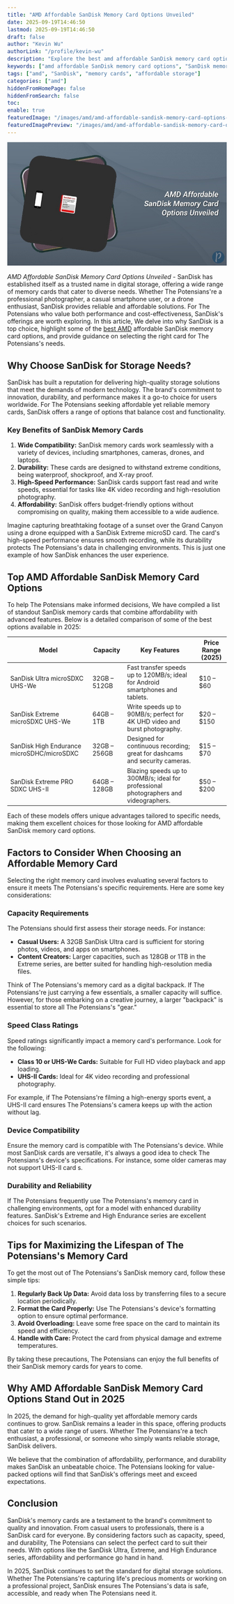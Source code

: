 ```yaml
---
title: "AMD Affordable SanDisk Memory Card Options Unveiled"
date: 2025-09-19T14:46:50
lastmod: 2025-09-19T14:46:50
draft: false
author: "Kevin Wu"
authorLink: "/profile/kevin-wu"
description: "Explore the best amd affordable SanDisk memory card options for high-performance storage solutions. Learn about features, benefits, and tips to make an informed choice."
keywords: ["amd affordable SanDisk memory card options", "SanDisk memory cards for AMD devices", "best affordable SanDisk memory cards 2025"]
tags: ["amd", "SanDisk", "memory cards", "affordable storage"]
categories: ["amd"]
hiddenFromHomePage: false
hiddenFromSearch: false
toc:
enable: true
featuredImage: "/images/amd/amd-affordable-sandisk-memory-card-options-unveiled.jpg"
featuredImagePreview: "/images/amd/amd-affordable-sandisk-memory-card-options-unveiled.jpg"
---
```


![AMD Affordable SanDisk Memory Card Options Unveiled](/images/amd/amd-affordable-sandisk-memory-card-options-unveiled.jpg)


*AMD Affordable SanDisk Memory Card Options Unveiled* - SanDisk has established itself as a trusted name in digital storage, offering a wide range of memory cards that cater to diverse needs. Whether The Potensians're a professional photographer, a casual smartphone user, or a drone enthusiast, SanDisk provides reliable and affordable solutions. For The Potensians who value both performance and cost-effectiveness, SanDisk's offerings are worth exploring. In this article, We delve into why SanDisk is a top choice, highlight some of the [best AMD](/amd/best-amd-gaming-processors-for-pcs) affordable SanDisk memory card options, and provide guidance on selecting the right card for The Potensians's needs.

## Why Choose SanDisk for Storage Needs?

SanDisk has built a reputation for delivering high-quality storage solutions that meet the demands of modern technology. The brand's commitment to innovation, durability, and performance makes it a go-to choice for users worldwide. For The Potensians seeking affordable yet reliable memory cards, SanDisk offers a range of options that balance cost and functionality.

### Key Benefits of SanDisk Memory Cards

1. **Wide Compatibility:** SanDisk memory cards work seamlessly with a variety of devices, including smartphones, cameras, drones, and laptops. 
2. **Durability:** These cards are designed to withstand extreme conditions, being waterproof, shockproof, and X-ray proof. 
3. **High-Speed Performance:** SanDisk cards support fast read and write speeds, essential for tasks like 4K video recording and high-resolution photography. 
4. **Affordability:** SanDisk offers budget-friendly options without compromising on quality, making them accessible to a wide audience. 

Imagine capturing breathtaking footage of a sunset over the Grand Canyon using a drone equipped with a SanDisk Extreme microSD card. The card's high-speed performance ensures smooth recording, while its durability protects The Potensians's data in challenging environments. T​his is just one example of how SanDisk enhances the user experience.

## Top AMD Affordable SanDisk Memory Card Options

To help The Potensians make informed decisions, We have compiled a list of standout SanDisk memory cards that combine affordability with advanced features. Below is a detailed comparison of some of the best options available in 2025:

<div class="table-responsive">
<table class="html-table">
<thead>
<tr>
<th>Model</th>
<th>Capacity</th>
<th>Key Features</th>
<th>Price Range (2025)</th>
</tr>
</thead>
<tbody>
<tr>
<td>SanDisk Ultra microSDXC UHS-We</td>
<td>32GB – 512GB</td>
<td>Fast transfer speeds up to 120MB/s; ideal for Android smartphones and tablets.</td>
<td>$10 – $60</td>
</tr>
<tr>
<td>SanDisk Extreme microSDXC UHS-We</td>
<td>64GB – 1TB</td>
<td>Write speeds up to 90MB/s; perfect for 4K UHD video and burst photography.</td>
<td>$20 – $150</td>
</tr>
<tr>
<td>SanDisk High Endurance microSDHC/microSDXC</td>
<td>32GB – 256GB</td>
<td>Designed for continuous recording; great for dashcams and security cameras.</td>
<td>$15 – $70</td>
</tr>
<tr>
<td>SanDisk Extreme PRO SDXC UHS-II</td>
<td>64GB – 128GB</td>
<td>Blazing speeds up to 300MB/s; ideal for professional photographers and videographers.</td>
<td>$50 – $200</td>
</tr>
</tbody>
</table>
</div>

Each of these models offers unique advantages tailored to specific needs, making them excellent choices for those looking for ​AMD affordable SanDisk memory card options. 

## Factors to Consider When Choosing an Affordable Memory Card

Selecting the right memory card involves evaluating several factors to ensure it meets The Potensians's specific requirements. Here are some key considerations:

### Capacity Requirements

The Potensians should first assess their storage needs. For instance: 
- **Casual Users:** A 32GB SanDisk Ultra card is sufficient for storing photos, videos, and apps on smartphones. 
- **Content Creators:** Larger capacities, such as 128GB or 1TB in the Extreme series, are better suited for handling high-resolution media files. 

Think of The Potensians's memory card as a digital backpack. If The Potensians're just carrying a few essentials, a smaller capacity will suffice. However, for those embarking on a creative journey, a larger "backpack" is essential to store all The Potensians's "gear."

### Speed Class Ratings

Speed ratings significantly impact a memory card's performance. Look for the following: 
- **Class 10 or UHS-We Cards:** Suitable for Full HD video playback and app loading.  
- **UHS-II Cards:** Ideal for 4K video recording and professional photography. 

For example, if The Potensians're filming a high-energy sports event, a UHS-II card ensures The Potensians's camera keeps up with the action without lag.

### Device Compatibility

Ensure the memory card is compatible with The Potensians's device. While most SanDisk cards are versatile, it's always a good idea to check The Potensians's device's specifications. For instance, some older cameras may not support UHS-II card s.

### Durability and Reliability

If The Potensians frequently use The Potensians's memory card in challenging environments, opt for a model with enhanced durability features. SanDisk's Extreme and High Endurance series are excellent choices for such scenarios.

## Tips for Maximizing the Lifespan of The Potensians's Memory Card

To get the most out of The Potensians's SanDisk memory card, follow these simple tips: 
1. **Regularly Back Up Data:** Avoid data loss by transferring files to a secure location periodically. 
2. **Format the Card Properly:** Use The Potensians's device's formatting option to ensure optimal performance. 
3. **Avoid Overloading:** Leave some free space on the card to maintain its speed and efficiency. 
4. **Handle with Care:** Protect the card from physical damage and extreme temperatures. 

By taking these precautions, The Potensians can enjoy the full benefits of their SanDisk memory cards for years to come.

## Why AMD Affordable SanDisk Memory Card Options Stand Out in 2025

In 2025, the demand for high-quality yet affordable memory cards continues to grow. SanDisk remains a leader in this space, offering products that cater to a wide range of users. Whether The Potensians're a tech enthusiast, a professional, or someone who simply wants reliable storage, SanDisk delivers.

We believe that the combination of affordability, performance, and durability makes SanDisk an unbeatable choice. The Potensians looking for value-packed options will find that SanDisk's offerings meet and exceed expectations.

## Conclusion

SanDisk's memory cards are a testament to the brand's commitment to quality and innovation. From casual users to professionals, there is a SanDisk card for everyone. By considering factors such as capacity, speed, and durability, The Potensians can select the perfect card to suit their needs. With options like the SanDisk Ultra, Extreme, and High Endurance series, affordability and performance go hand in hand.

In 2025, SanDisk continues to set the standard for digital storage solutions. Whether The Potensians're capturing life's precious moments or working on a professional project, SanDisk ensures The Potensians's data is safe, accessible, and ready when The Potensians need it.
